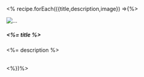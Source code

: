 <% recipe.forEach(({title,description,image}) =>{%>
            <div class="col-md-4" style="width:20rem;">
              <div class="card">
                <img
                src="<%= image %> "
                class="card-img-top"
                alt="..."
                />
                <div class="card-body">
                  <h5 class="card-title"><%= title %> </h5>
                  <p class="card-text">
                    <%= description %> 
                  </p>
                </div>
              </div>
            </div>   
            <%})%> 